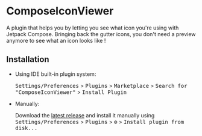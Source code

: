 # ComposeIconViewer

<!-- Plugin description -->

A plugin that helps you by letting you see what icon you're using with Jetpack Compose. Bringing back the gutter icons, you don't need a preview anymore to see what an icon looks like !

<!-- Plugin description end -->

## Installation

- Using IDE built-in plugin system:
  
  <kbd>Settings/Preferences</kbd> > <kbd>Plugins</kbd> > <kbd>Marketplace</kbd> > <kbd>Search for "ComposeIconViewer"</kbd> >
  <kbd>Install Plugin</kbd>
  
- Manually:

  Download the [latest release](https://github.com/Toshibane/ComposeIconViewer/releases/latest) and install it manually using
  <kbd>Settings/Preferences</kbd> > <kbd>Plugins</kbd> > <kbd>⚙️</kbd> > <kbd>Install plugin from disk...</kbd>
